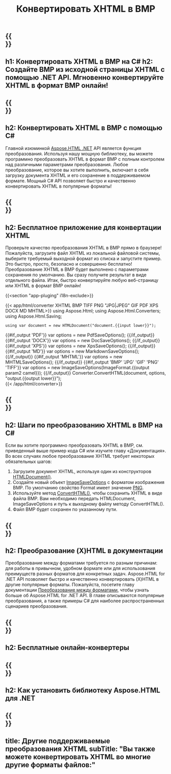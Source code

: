 ﻿---
translation: true
template: /templates/_template-conversion-child.md
title: Конвертировать XHTML в BMP
description: Преобразование XHTML в BMP на C#. Легко используйте API в любом приложении .NET. Попробуйте онлайн-конвертер XHTML в BMP бесплатно!
url: /net/conversion/xhtml-to-bmp/
family: html
platformtag: net
feature: conversion
informat: XHTML
outformat: BMP
otherformats: PDF DOCX XPS GIF JPEG PNG TIFF BMP HTML MHTML MD
---

{{<section banner>}}
---
h1: Конвертировать XHTML в BMP на C#
h2: Создайте BMP из исходной страницы XHTML с помощью .NET API. Мгновенно конвертируйте XHTML в формат BMP онлайн!
---

{{<section overview>}}
---
h2: Конвертировать XHTML в BMP с помощью C#
---

Главной изюминкой [Aspose.HTML .NET](https://products.aspose.com/html/net/) API является функция преобразования. Используя нашу мощную библиотеку, вы можете программно преобразовать XHTML в формат BMP с полным контролем над различными параметрами преобразования. Любое преобразование, которое вы хотите выполнить, включает в себя загрузку документа XHTML и его сохранение в поддерживаемом формате. Мощный C# API позволяет быстро и качественно конвертировать XHTML в популярные форматы!

{{<section demos>}}
---
h2: Бесплатное приложение для конвертации XHTML
---

Проверьте качество преобразования XHTML в BMP прямо в браузере! Пожалуйста, загрузите файл XHTML из локальной файловой системы, выберите требуемый выходной формат из списка и запустите пример. Это быстро, просто, безопасно и совершенно бесплатно! Преобразование XHTML в BMP будет выполнено с параметрами сохранения по умолчанию. Вы сразу получите результат в виде отдельного файла. Итак, быстро конвертируйте любую веб-страницу или XHTML в формат BMP онлайн!

{{<section "app-pluging" i18n-exclude>}}

{{< app/html/converter XHTML BMP TIFF PNG "JPG|JPEG" GIF PDF XPS DOCX MD MHTML>}}
using Aspose.Html;
using Aspose.Html.Converters;
using Aspose.Html.Saving;

    using var document = new HTMLDocument("document.{{input lower}}");
{{#if_output 'PDF'}}
    var options = new PdfSaveOptions();
{{/if_output}}
{{#if_output 'DOCX'}}
    var options = new DocSaveOptions();
{{/if_output}}
{{#if_output 'XPS'}}
    var options = new XpsSaveOptions();
{{/if_output}}
{{#if_output 'MD'}}
    var options = new MarkdownSaveOptions();
{{/if_output}}
{{#if_output 'MHTML'}}
    var options = new MHTMLSaveOptions();
{{/if_output}}
{{#if_output 'BMP' 'JPG' 'GIF' 'PNG' 'TIFF'}}
    var options = new ImageSaveOptions(ImageFormat.{{output param2 camel}});
{{/if_output}}
    Converter.ConvertHTML(document, options, "output.{{output lower}}");   
{{< /app/html/converter>}} 


{{<section steps>}}
---
h2: Шаги по преобразованию XHTML в BMP на C#
---

Если вы хотите программно преобразовать XHTML в BMP, см. приведенный выше пример кода C# или изучите главу «Документация». Во всех случаях любое преобразование XHTML требует некоторых обязательных шагов:
1. Загрузите документ XHTML, используя один из конструкторов [HTMLDocument()](https://reference.aspose.com/html/net/aspose.html/htmldocument).
1. Создайте новый объект [ImageSaveOptions](https://reference.aspose.com/html/net/aspose.html.saving/imagesaveoptions) с форматом изображения BMP. По умолчанию свойство Format имеет значение [PNG](https://reference.aspose.com/html/net/aspose.html.rendering.image/imageformat).
1. Используйте метод [ConvertHTML()](https://reference.aspose.com/html/net/aspose.html.converters/converter/converthtml/), чтобы сохранить XHTML в виде файла BMP. Вам необходимо передать HTMLDocument, ImageSaveOptions и путь к выходному файлу методу ConvertHTML().
1. Файл BMP будет сохранен по указанному пути.

{{<section documentation>}}
---
h2: Преобразование (X)HTML в документации
---

Преобразование между форматами требуется по разным причинам: для работы в привычном, удобном формате или для использования преимуществ разных форматов для конкретных задач. Aspose.HTML for .NET API позволяет быстро и качественно конвертировать (X)HTML в другие популярные форматы. Пожалуйста, посетите главу документации <a href="https://docs.aspose.com/html/net/converting-between-formats/" target="_blank">Преобразование между форматами</a>, чтобы узнать больше об Aspose.HTML for .NET API. В главе описываются популярные преобразования, а также примеры C# для наиболее распространенных сценариев преобразования.

{{<section online-converters>}}
---
h2: Бесплатные онлайн-конвертеры
---

{{<section get-started>}}
---
h2: Как установить библиотеку Aspose.HTML для .NET
---

{{<section other-conversions>}}
---
title: Другие поддерживаемые преобразования XHTML
subTitle: "Вы также можете конвертировать XHTML во многие другие форматы файлов:"
---